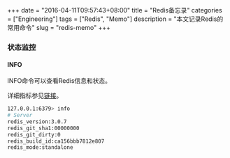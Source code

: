 +++
date = "2016-04-11T09:57:43+08:00"
title = "Redis备忘录"
categories = ["Engineering"]
tags = ["Redis", "Memo"]
description = "本文记录Redis的常用命令"
slug = "redis-memo"
+++

### 状态监控

#### INFO

INFO命令可以查看Redis信息和状态。

详细指标参见[链接](http://redisdoc.com/server/info.html)。

```bash
127.0.0.1:6379> info
# Server
redis_version:3.0.7
redis_git_sha1:00000000
redis_git_dirty:0
redis_build_id:ca156bbb7812e807
redis_mode:standalone
```